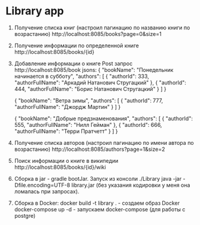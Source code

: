 # Library app

1. Получение списка книг (настроил пагинацию по названию книги по возрастанию)
   http://localhost:8085/books?page=0&size=1
2. Получение информации по определенной книге
   http://localhost:8085/books/{id}
3. Добавление информации о книге
   Post запрос
   http://localhost:8085/book
   jsons:
   {
   "bookName": "Понедельник начинается в субботу",
   "authors": [
   {
   "authorId": 333,
   "authorFullName": "Аркадий Натанович Стругацкий"
   },
   {
   "authorId": 444,
   "authorFullName": "Борис Натанович Стругацкий"
   }
   ]
   }

   {
   "bookName": "Ветра зимы",
   "authors": [
   {
   "authorId": 777,
   "authorFullName": "Джордж Мартин"
   }
   ]
   }

   {
   "bookName": "Добрые предзнаменования",
   "authors": [
   {
   "authorId": 555,
   "authorFullName": "Нилл Гейман"
   },
   {
   "authorId": 666,
   "authorFullName": "Терри Пратчетт"
   }
   ]
   }
4. Получение списка авторов (настроил пагинацию по имени автора по возрастанию)
   http://localhost:8085/authors?page=1&size=2
5. Поиск информации о книге в википедии
   http://localhost:8085/books/{id}/wiki
6. Сборка в jar - gradle bootJar. Запуск из консоли ./Library java -jar -Dfile.encoding=UTF-8 library.jar (без указания
   кодировки у меня она ломалась при запросах).
7. Сборка в Docker:
   docker build -t library . - создаем образ Docker
   docker-compose up -d - запускаем docker-compose (для работы с postgre)

